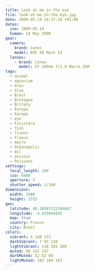 ```yaml
---
title: Look at me in the eye
file: look-at-me-in-the-eye.jpg
date: 2009-05-14 14:37:10 +01:00
dates:
  iso: 2009-05-14
  human: 14 May 2009
gear:
  camera:
    brand: Canon
    model: EOS 5D Mark II
  lenses:
    - brand: Canon
      model: EF 100mm f/2.8 Macro USM
tags:
  - animal
  - aquarium
  - bleu
  - blue
  - Brest
  - Bretagne
  - Britany
  - Europa
  - Europe
  - eye
  - Finistère
  - fish
  - fishes
  - France
  - macro
  - Océanopolis
  - œil
  - poisson
  - Poissons
settings:
  focal_length: 100
  iso: 6400
  aperture: 5
  shutter_speed: 1/160
dimensions:
  width: 3500
  height: 2333
geo:
  latitude: 48.38997222166667
  longitude: -4.435844445
  map: true
  country: France
  city: Brest
colors:
  vibrant: 4 140 172
  darkVibrant: 7 95 120
  lightVibrant: 118 201 200
  muted: 80 142 147
  darkMuted: 52 82 88
  lightMuted: 182 184 161
---
```



